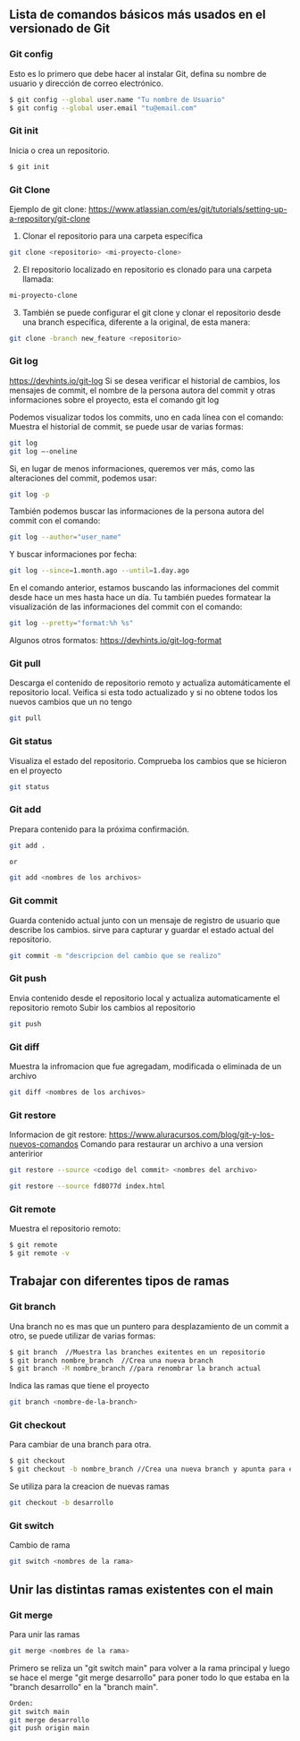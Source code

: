 ## Lista de comandos básicos más usados en el versionado de Git

### Git config
Esto es lo primero que debe hacer al instalar Git, defina su nombre de usuario y dirección de correo electrónico.
```bash
$ git config --global user.name "Tu nombre de Usuario"
$ git config --global user.email "tu@email.com"
```
### Git init
Inicia o crea un repositorio.
```bash
$ git init
```

### Git Clone

Ejemplo de git clone:
https://www.atlassian.com/es/git/tutorials/setting-up-a-repository/git-clone


1. Clonar el repositorio para una carpeta específica
```bash
git clone <repositorio> <mi-proyecto-clone>
```
2. El repositorio localizado en repositorio es clonado para una carpeta llamada:
```bash
mi-proyecto-clone
```
3. También se puede configurar el git clone y clonar el repositorio desde una branch específica, diferente a la original, de esta manera:
```bash
git clone -branch new_feature <repositorio>
```


### Git log
https://devhints.io/git-log
Si se desea verificar el historial de cambios, los mensajes de commit, el nombre de la persona autora del commit y otras informaciones sobre el proyecto, esta el comando git log

Podemos visualizar todos los commits, uno en cada línea con el comando:
Muestra el historial de commit, se puede usar de varias formas:
```bash
git log
git log –-oneline
```

Si, en lugar de menos informaciones, queremos ver más, como las alteraciones del commit, podemos usar:
```bash
git log -p
```

También podemos buscar las informaciones de la persona autora del commit con el comando:
```bash
git log --author="user_name"
```

Y buscar informaciones por fecha:
```bash
git log --since=1.month.ago --until=1.day.ago
```
En el comando anterior, estamos buscando las informaciones del commit desde hace un mes hasta hace un día.
Tu también puedes formatear la visualización de las informaciones del commit con el comando:
```bash
git log --pretty="format:%h %s"
```
Algunos otros formatos:
https://devhints.io/git-log-format



### Git pull
Descarga el contenido de repositorio remoto y actualiza automáticamente el repositorio local.
Veifica si esta todo actualizado y si no obtene todos los nuevos cambios que un no tengo
```bash
git pull
```

### Git status
Visualiza el estado del repositorio.
Comprueba los cambios que se hicieron en el proyecto
```bash
git status
```

### Git add
Prepara contenido para la próxima confirmación.
```bash
git add . 

or

git add <nombres de los archivos>
```

### Git commit
Guarda contenido actual junto con un mensaje de registro de usuario que describe los cambios.
sirve para capturar y guardar el estado actual del repositorio.
```bash
git commit -m "descripcion del cambio que se realizo"
```

### Git push
Envia contenido desde el repositorio local y actualiza automaticamente el repositorio remoto
Subir los cambios al repositorio
```bash
git push
```

### Git diff 
Muestra la infromacion que fue agregadam, modificada o eliminada de un archivo
```bash
git diff <nombres de los archivos>
```

### Git restore
Informacion de git restore: https://www.aluracursos.com/blog/git-y-los-nuevos-comandos
Comando para restaurar un archivo a una version anteririor
```bash
git restore --source <codigo del commit> <nombres del archivo>

git restore --source fd8077d index.html
```

### Git remote
Muestra el repositorio remoto:
```bash
$ git remote
$ git remote -v
```


## Trabajar con diferentes tipos de ramas
### Git branch
Una branch no es mas que un puntero para desplazamiento de un commit a otro, se puede utilizar de varias formas:
```bash
$ git branch  //Muestra las branches exitentes en un repositorio
$ git branch nombre_branch  //Crea una nueva branch
$ git branch -M nombre_branch //para renombrar la branch actual
```
Indica las ramas que tiene el proyecto
```bash
git branch <nombre-de-la-branch>
```

### Git checkout
Para cambiar de una branch para otra.
```bash
$ git checkout
$ git checkout -b nombre_branch //Crea una nueva branch y apunta para ella.
```
Se utiliza para la creacion de nuevas ramas
```bash
git checkout -b desarrollo
```

### Git switch
Cambio de rama
```bash
git switch <nombres de la rama>
```

## Unir las distintas ramas existentes con el main
### Git merge
Para unir las ramas
```bash
git merge <nombres de la rama>
```

Primero se reliza un "git switch main" para volver a la rama principal y luego se hace el merge "git merge desarrollo" para poner todo lo que estaba en la "branch desarrollo" en la "branch main".

```bash
Orden:
git switch main
git merge desarrollo
git push origin main
```